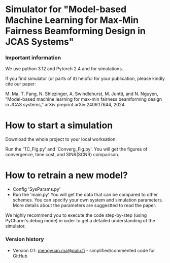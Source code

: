 # Simulator for "Model-based Machine Learning for Max-Min Fairness Beamforming Design in JCAS Systems"

### Important information

We use python 3.12 and Pytorch 2.4 and for simulations.

If you find simulator (or parts of it) helpful for your publication, please kindly cite our paper:

M. Ma, T. Fang, N. Shlezinger, A. Swindlehurst, M. Juntti, and N. Nguyen, “Model-based machine learning for max-min
fairness beamforming design in JCAS systems,” arXiv preprint arXiv:2409.17644, 2024.

# How to start a simulation
Download the whole project to your local worksation.

Run the 'TC_Fig.py' and 'Converg_Fig.py'. You will get the figures of convergence, time cost, and SINR(SCNR) comparison.




# How to retrain a new model?
- Config 'SysParams.py'
- Run the 'main.py'
You will get the data that can be compared to other schemes. You can specify your own system and simulation parameters. More details about the parameters are suggestted to read the paper. 

We highly recommend you to execute the code step-by-step (using PyCharm's debug mode) in order to get a detailed understanding of the simulator.

### Version history
- Version 0.1: mengyuan.ma@oulu.fi - simplified/commented code for GitHub
